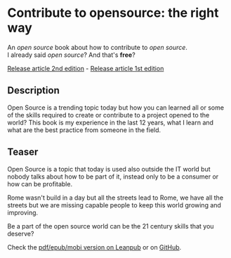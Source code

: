 # Contribute to opensource: the right way

An *open source* book about how to contribute to *open source*.  
I already said *open source*? And that's **free**?

[Release article 2nd edition](https://daniele.tech/2020/07/contribute-to-open-source-the-right-way-2nd-edition-download-the-free-open-book-now) - [Release article 1st edition](https://daniele.tech/2019/10/contribute-to-opensource-the-right-way-book/)

## Description

Open Source is a trending topic today but how you can learned all or some of the skills required to create or contribute to a project opened to the world? This book is my experience in the last 12 years, what I learn and what are the best practice from someone in the field.

## Teaser

Open Source is a topic that today is used also outside the IT world but nobody talks about how to be part of it, instead only to be a consumer or how can be profitable.

Rome wasn't build in a day but all the streets lead to Rome, we have all the streets but we are missing capable people to keep this world growing and improving.

Be a part of the open source world can be the 21 century skills that you deserve?

Check the [pdf/epub/mobi version on Leanpub](https://leanpub.com/contributetoopensource-therightway/) or on [GitHub](https://github.com/Mte90/Contribute-to-opensource-the-right-way/releases/tag/2022.1).
